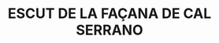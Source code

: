 ---
layout: test
title:  "ESCUT DE LA FAÇANA DE CAL SERRANO"
collections: ["patrimoni-arquitectonic", "bcin-previstos-cbp"]
coordinates:
  - group1:
        - [1.460768526476311, 42.357691269853355]
        - [1.460862921739551, 42.357706834032093]
        - [1.460868963685996, 42.357689639970303]
        - [1.460774597519607, 42.3576728847951]
        - [1.460768526476311, 42.357691269853355]
---